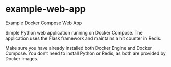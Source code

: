 # example-web-app
 Example Docker Compose Web App

Simple Python web application running on Docker Compose. 
The application uses the Flask framework and maintains a hit counter in Redis. 

Make sure you have already installed both Docker Engine and Docker Compose. 
You don’t need to install Python or Redis, as both are provided by Docker images.
